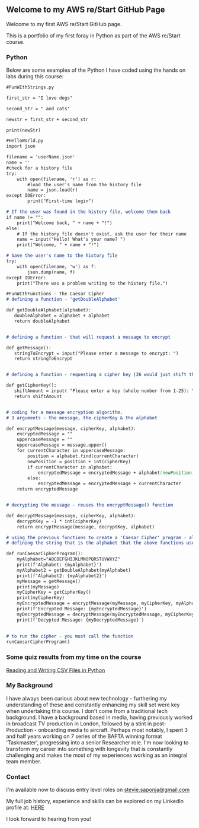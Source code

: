 ## Welcome to my AWS re/Start GitHub Page

Welcome to my first AWS re/Start GitHub page.

This is a portfolio of my first foray in Python as part of the AWS re/Start course.

### Python

Below are some examples of the Python I have coded using the hands on labs during this course:

```markdown
#FunWIthStrings.py

first_str = "I love dogs"

second_Str = " and cats"

newstr = first_str + second_str

print(newStr) 

```
```markdown
#HelloWorld.py
import json

filename = 'userName.json'
name = ''
#check for a history file
try:
    with open(filename, 'r') as r:
        #load the user's name from the history file
        name = json.load(r)
except IOError:
        print("First-time login")

# If the user was found in the history file, welcome them back
if name != "":
    print("Welcome back, " + name + "!")
else:
    # If the history file doesn't exist, ask the user for their name
    name = input("Hello! What's your name? ")
    print("Welcome, " + name + "!")

# Save the user's name to the history file
try:
    with open(filename, 'w') as f:
        json.dump(name, f)
except IOError:
    print("There was a problem writing to the history file.")
```
```markdown
#FunWIthFunctions - The Caesar Cipher
# defining a function - 'getDoubleAlphabet'

def getDoubleAlphabet(alphabet):
   doubleAlphabet = alphabet + alphabet
   return doubleAlphabet


# defining a function - that will request a message to encrypt

def getMessage():
   stringToEncrypt = input("Please enter a message to encrypt: ")
   return stringToEncrypt


# defining a function - requesting a cipher key (26 would just shift the alphabet to the original position)

def getCipherKey():
   shiftAmount = input( "Please enter a key (whole number from 1-25): ")
   return shiftAmount


# coding for a message encryption algorithm.  
# 3 arguments - the message, the cipherKey & the alphabet

def encryptMessage(message, cipherKey, alphabet):
    encryptedMessage = ""
    uppercaseMessage = ""
    uppercaseMessage = message.upper()
    for currentCharacter in uppercaseMessage:
        position = alphabet.find(currentCharacter)
        newPosition = position + int(cipherKey)
        if currentCharacter in alphabet:
            encryptedMessage = encryptedMessage + alphabet[newPosition]
        else:
            encryptedMessage = encryptedMessage + currentCharacter
    return encryptedMessage


# decrypting the message - reuses the encryptMessage() function

def decryptMessage(message, cipherKey, alphabet):
    decryptKey = -1 * int(cipherKey)
    return encryptMessage(message, decryptKey, alphabet)

# using the previous functions to create a 'Caesar Cipher' program - also a function
# defining the string that is the alphabet that the above functions use.

def runCaesarCipherProgram():
    myAlphabet="ABCDEFGHIJKLMNOPQRSTUVWXYZ"
    print(f'Alphabet: {myAlphabet}')
    myAlphabet2 = getDoubleAlphabet(myAlphabet)
    print(f'Alphabet2: {myAlphabet2}')
    myMessage = getMessage()
    print(myMessage)
    myCipherKey = getCipherKey()
    print(myCipherKey)
    myEncryptedMessage = encryptMessage(myMessage, myCipherKey, myAlphabet2)
    print(f'Encrypted Message: {myEncryptedMessage}')
    myDecryptedMessage = decryptMessage(myEncryptedMessage, myCipherKey, myAlphabet2)
    print(f'Decypted Message: {myDecryptedMessage}')
    
    
# to run the cipher - you must call the function
runCaesarCipherProgram()
```

### Some quiz results from my time on the course
[Reading and Writing CSV Files in Python](https://realpython.com/quizzes/python-csv/results/?t=eyJjIjo3LCJuIjo3LCJxIjozNCwic2lnIjoiempFM1k1MV8kZE5XUEg2IX4oaXNDUE9gdXc1WXVadyNSaXtnezFuKyIsInQiOjc2LCJ2IjozfQ==)


### My Background

I have always been curious about new technology - furthering my understanding of these and constantly enhancing my skill set were key when undertaking this course.  I don't come from a traditional tech background.  I have a background based in media, having previously worked in broadcast TV production in London, followed by a stint in post-Production - onboarding media to aircraft.  Perhaps most notably, I spent 3 and half years working on 7 series of the BAFTA winning format 'Taskmaster', progressing into a senior Researcher role.  I'm now looking to transform my career into something with longevity that is constantly challenging and makes the most of my experiences working as an integral team member.



### Contact

I'm available now to discuss entry level roles on stevie.saponja@gmail.com

My full job history, experience and skills can be explored on my LinkedIn profile at: [HERE](https://www.linkedin.com/in/stevie-saponja-4161531a/)

I look forward to hearing from you!
